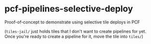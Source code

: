 # pcf-pipelines-selective-deploy

Proof-of-concept to demonstrate using selective tile deploys in PCF

(`tiles-jail/` just holds tiles that I don't want to create pipelines for yet. Once you're ready to create a pipeline for it, move the tile into `tiles/`)

